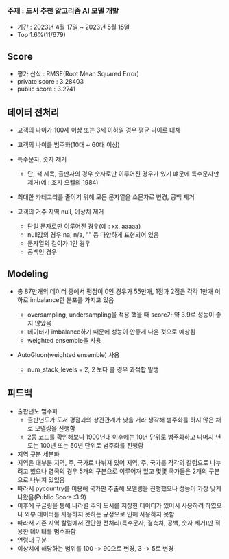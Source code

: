### 주제 : 도서 추천 알고리즘 AI 모델 개발

- 기간 : 2023년 4월 17일 ~ 2023년 5월 15일
- Top 1.6%(11/679)

## Score
- 평가 산식 : RMSE(Root Mean Squared Error)
- private score : 3.28403
- public score : 3.2741

## 데이터 전처리
- 고객의 나이가 100세 이상 또는 3세 이하일 경우 평균 나이로 대체
- 고객의 나이를 범주화(10대 ~ 60대 이상)
- 특수문자, 숫자 제거
  - 단, 책 제목, 출판사의 경우 숫자로만 이루어진 경우가 있기 떄문에 특수문자만 제거(예 : 조지 오웰의 1984)
- 최대한 카테고리를 줄이기 위해 모든 문자열을 소문자로 변경, 공백 제거

- 고객의 거주 지역 null, 이상치 제거
  - 단일 문자로만 이루어진 경우(예 : xx, aaaaa)
  - null값의 경우 na, n/a, "" 등 다양하게 표현되어 있음
  - 문자열의 길이가 1인 경우
  - 공백인 경우

## Modeling
- 총 87만개의 데이터 중에서 평점이 0인 경우가 55만개, 1점과 2점은 각각 1만개 이하로 imbalance한 분포를 가지고 있음
  -  oversampling, undersampling을 적용 했을 때 score가 약 3.9로 성능이 좋지 않았음
    -  데이터가 imbalance하기 때문에 성능이 안좋게 나온 것으로 예상됨
  -  weighted ensemble을 사용
  
- AutoGluon(weighted ensemble) 사용
  - num_stack_levels = 2, 2 보다 클 경우 과적합 발생
## 피드백
- 출판년도 범주화
  -  출판년도가 도서 평점과의 상관관계가 낮을 거라 생각해 범주화를 하지 않은 채로 모델링을 진행함
  -  2등 코드를 확인해보니 1900년대 이후에는 10년 단위로 범주화하고 나머지 년도는 100년 또는 50년 단위로 범주화를 진행함
-  지역 구분 세분화
  - 지역은 대부분 지역, 주, 국가로 나눠져 있어 지역, 주, 국가를 각각의 칼럼으로 나누려고 했으나 영국의 경우 5개의 구분으로 이루어져 있고 몇몇 국가들은 2개의 구분으로 나눠져 있었음
  - 따라서 pycountry를 이용해 국가만 추출해 모델링을 진행했으나 성능이 가장 낮게 나왔음(Public Score :3.9)
  - 이후에 구글링을 통해 나라별 주의 도시를 저장한 데이터가 있어서 사용하려 하였으나 외부 데이터를 사용하지 못하는 규정으로 인해 사용하지 못함
  - 따라서 기존 지역 칼럼에서 간단한 전처리(특수문자, 결측치, 공백, 숫자 제거)만 적용한 데이터를 범주화함
- 연령대 구분
-   이상치에 해당하는 범위를 100 -> 90으로 변경, 3 -> 5로 변경

